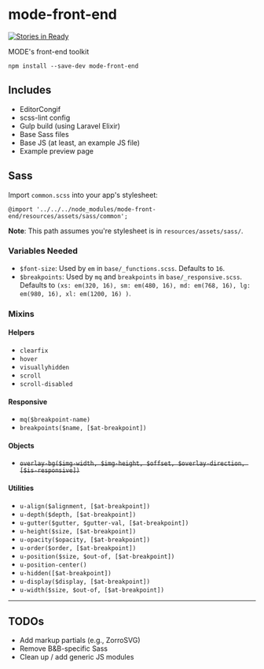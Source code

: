 # mode-front-end

[![Stories in Ready](https://badge.waffle.io/tannerhodges/mode-front-end.png?label=ready&title=Ready)](https://waffle.io/tannerhodges/mode-front-end)

MODE's front-end toolkit

```
npm install --save-dev mode-front-end
```

## Includes

- EditorCongif
- scss-lint config
- Gulp build (using Laravel Elixir)
- Base Sass files
- Base JS (at least, an example JS file)
- Example preview page

## Sass

Import `common.scss` into your app's stylesheet:

```
@import '../../../node_modules/mode-front-end/resources/assets/sass/common';
```

**Note**: This path assumes you're stylesheet is in `resources/assets/sass/`.

### Variables Needed

- `$font-size`: Used by `em` in `base/_functions.scss`. Defaults to `16`.
- `$breakpoints`: Used by `mq` and `breakpoints` in `base/_responsive.scss`.
  Defaults to `(xs: em(320, 16), sm: em(480, 16), md: em(768, 16), lg: em(980,
  16), xl: em(1200, 16) )`.

### Mixins

#### Helpers

- `clearfix`
- `hover`
- `visuallyhidden`
- `scroll`
- `scroll-disabled`

#### Responsive

- `mq($breakpoint-name)`
- `breakpoints($name, [$at-breakpoint])`

#### Objects

- ~~`overlay-bg($img-width, $img-height, $offset, $overlay-direction, [$is-responsive])`~~

#### Utilities

- `u-align($alignment, [$at-breakpoint])`
- `u-depth($depth, [$at-breakpoint])`
- `u-gutter($gutter, $gutter-val, [$at-breakpoint])`
- `u-height($size, [$at-breakpoint])`
- `u-opacity($opacity, [$at-breakpoint])`
- `u-order($order, [$at-breakpoint])`
- `u-position($size, $out-of, [$at-breakpoint])`
- `u-position-center()`
- `u-hidden([$at-breakpoint])`
- `u-display($display, [$at-breakpoint])`
- `u-width($size, $out-of, [$at-breakpoint])`

---

## TODOs

- Add markup partials (e.g., ZorroSVG)
- Remove B&B-specific Sass
- Clean up / add generic JS modules
